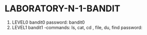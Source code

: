 # LABORATORY-N-1-BANDIT
1. LEVEL0 bandit0
   password: bandit0
2. LEVEL1 bandit1
   -commands: ls, cat, cd , file, du, find
   password:
